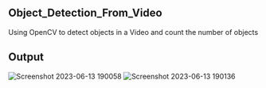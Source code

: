 ## Object_Detection_From_Video
Using OpenCV to detect objects in a Video and count the number of objects

## Output
![Screenshot 2023-06-13 190058](https://github.com/JKD03/Object_Detection_From_Video/assets/109353553/7865e0e6-543e-4b3f-ba57-11ec2a71ca2d)
![Screenshot 2023-06-13 190136](https://github.com/JKD03/Object_Detection_From_Video/assets/109353553/75c3415a-3812-4268-a122-b94be33d916f)

